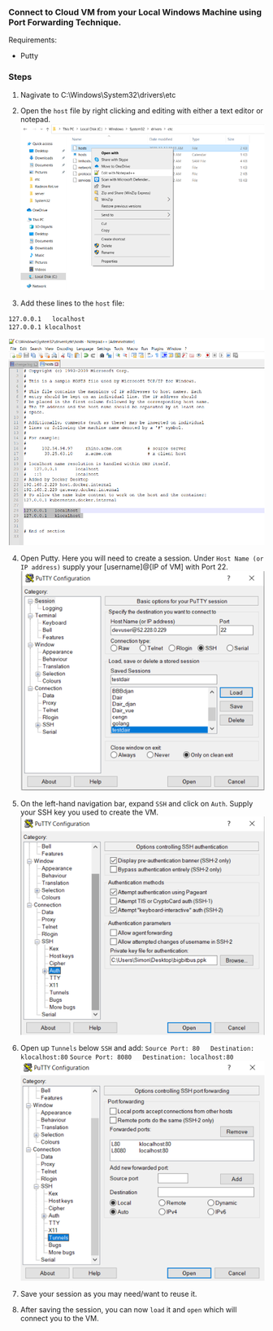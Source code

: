 ### Connect to Cloud VM from your Local Windows Machine using Port Forwarding Technique.

Requirements:
- Putty

### Steps

1. Nagivate to C:\Windows\System32\drivers\etc

2. Open the `host` file by right clicking and editing with either a text editor or notepad.
![Step2](images/Setup1.PNG)

3. Add these lines to the `host` file:
```
127.0.0.1	localhost
127.0.0.1 klocalhost
```
![Step3](images/Setup2.PNG)

4. Open Putty. Here you will need to create a session. Under `Host Name (or IP address)` supply your [username]@[IP of VM] with Port 22.
![Step4](images/Setup3.PNG)

5. On the left-hand navigation bar, expand `SSH` and click on `Auth`. Supply your SSH key you used to create the VM.
![Step5](images/Setup4.PNG)

6. Open up `Tunnels` below `SSH` and add:
`Source Port: 80   Destination: klocalhost:80`
`Source Port: 8080   Destination: localhost:80`
![Step6](images/Setup5.PNG)

7. Save your session as you may need/want to reuse it.

8. After saving the session, you can now `load` it and `open` which will connect you to the VM.
